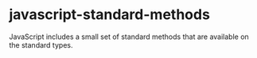 # javascript-standard-methods
JavaScript includes a small set of standard methods that are available on the standard types.

